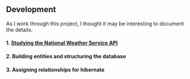 ## Development

As I work through this project, I thought it may be interesting to document the details.

#### 1. [Studying the National Weather Service API](/NWSAPI)
#### 2. Building entities and structuring the database
#### 3. Assigning relationships for hibernate